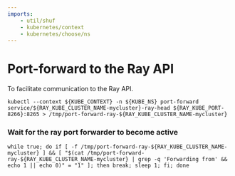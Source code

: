```yaml
---
imports:
    - util/shuf
    - kubernetes/context
    - kubernetes/choose/ns
---
```


# Port-forward to the Ray API

To facilitate communication to the Ray API.

```shell.async
kubectl --context ${KUBE_CONTEXT} -n ${KUBE_NS} port-forward service/${RAY_KUBE_CLUSTER_NAME-mycluster}-ray-head ${RAY_KUBE_PORT-8266}:8265 > /tmp/port-forward-ray-${RAY_KUBE_CLUSTER_NAME-mycluster}
```

### Wait for the ray port forwarder to become active

```shell
while true; do if [ -f /tmp/port-forward-ray-${RAY_KUBE_CLUSTER_NAME-mycluster} ] && [ "$(cat /tmp/port-forward-ray-${RAY_KUBE_CLUSTER_NAME-mycluster} | grep -q 'Forwarding from' && echo 1 || echo 0)" = "1" ]; then break; sleep 1; fi; done
```
